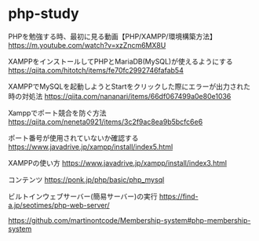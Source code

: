 # php-study
PHPを勉強する時、最初に見る動画【PHP/XAMPP/環境構築方法】
https://m.youtube.com/watch?v=xzZncm6MX8U

XAMPPをインストールしてPHPとMariaDB(MySQL)が使えるようにする
https://qiita.com/hitotch/items/fe70fc2992746fafab54

XAMPPでMySQLを起動しようとStartをクリックした際にエラーが出力された時の対処法
https://qiita.com/nananari/items/66df067499a0e80e1036

Xamppでポート競合を防ぐ方法
https://qiita.com/neneta0921/items/3c2f9ac8ea9b5bcfc6e6

ポート番号が使用されていないか確認する
https://www.javadrive.jp/xampp/install/index5.html

XAMPPの使い方
https://www.javadrive.jp/xampp/install/index3.html

コンテンツ
https://ponk.jp/php/basic/php_mysql

ビルトインウェブサーバー(簡易サーバー)の実行
https://find-a.jp/seotimes/php-web-server/

https://github.com/martinontcode/Membership-system#php-membership-system

